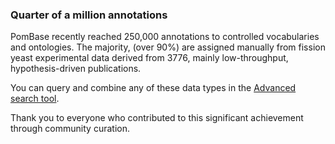 ### Quarter of a million annotations
<!-- pombase_flags: frontpage -->
<!-- newsfeed_thumbnail: quarter_mill.png -->

PomBase recently reached 250,000 annotations to controlled
vocabularies and ontologies. The majority, (over 90%) are assigned
manually from fission yeast experimental data derived from 3776,
mainly low-throughput, hypothesis-driven publications.

You can query and combine any of these data types in the
[Advanced search tool](https://www.pombase.org/query).

Thank you to everyone who contributed to this significant achievement
through community curation.
